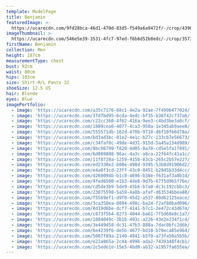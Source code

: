 ```yaml
---
template: ModelPage
title: Benjamin
featuredImage: >-
  https://ucarecdn.com/9fd28bca-46d1-470d-83d5-f549a6a9472f/-/crop/4396x2831/0,315/-/preview/
imageThumbnail: >-
  https://ucarecdn.com/546e5e39-3531-4fc7-97ed-f6b6d52b8edc/-/crop/3573x4838/907,0/-/preview/
firstName: Benjamin
collection: Men
height: 187cm
measurementType: chest
bust: 92cm
waist: 80cm
hips: 103cm
size: Shirt M/L Pants 32
shoeSize: 12.5 US
hair: Blonde
eyes: Blue
imagePortfolio:
  - image: 'https://ucarecdn.com/a35c7176-68c1-4e2a-92ae-7f499b477024/'
  - image: 'https://ucarecdn.com/3fd7bd95-6cda-4edc-bf35-b36f42c737a6/'
  - image: 'https://ucarecdn.com/c22cc360-4f62-416a-9ee3-c4bd3be3a0cf/'
  - image: 'https://ucarecdn.com/1889cea6-4077-4ca3-950a-1e345ab9aee8/'
  - image: 'https://ucarecdn.com/555571db-162d-470b-9710-d6f10f66d78a/'
  - image: 'https://ucarecdn.com/bd3ad3bc-01e2-4e1c-b27c-133cb7e56673/'
  - image: 'https://ucarecdn.com/c34faf0c-49de-4d31-915d-5a45a134d989/'
  - image: 'https://ucarecdn.com/8bc06799-f820-4d05-8a70-cd5e5fa1f891/'
  - image: 'https://ucarecdn.com/6d089808-96ac-4a3c-a8ca-22f64fc41a1c/'
  - image: 'https://ucarecdn.com/11f8728a-1259-415b-83cb-265c2b57e227/'
  - image: 'https://ucarecdn.com/ed2338e2-b00e-498d-9395-53b8d91906d2/'
  - image: 'https://ucarecdn.com/e4a0f3cd-23ff-43c0-8451-b2045b33d4cc/'
  - image: 'https://ucarecdn.com/d260094b-b1c8-4696-b38e-f631af3a8b1d/'
  - image: 'https://ucarecdn.com/4fed6500-e1b3-4de6-9d7b-67f5d965f76e/'
  - image: 'https://ucarecdn.com/cd5de3b9-5de9-45b6-b7a0-dc3c192cbbc3/'
  - image: 'https://ucarecdn.com/23075598-5a59-4a8b-afaf-d63534bbea88/'
  - image: 'https://ucarecdn.com/f5569ef1-d9f0-45d2-a537-80d62125eace/'
  - image: 'https://ucarecdn.com/3ca350ea-0894-498c-ba24-f2af80bad096/'
  - image: 'https://ucarecdn.com/8d19d6be-dcf7-4141-b7c1-2e472c43d674/'
  - image: 'https://ucarecdn.com/c673f5b4-8273-4044-ba61-7f5d68e8c1a7/'
  - image: 'https://ucarecdn.com/1884049c-3b1b-493c-a226-43e2e234f1c4/'
  - image: 'https://ucarecdn.com/3e449d58-dc31-47b3-888a-7dac0bfc2d6b/'
  - image: 'https://ucarecdn.com/6e4239f6-de5b-4677-bd18-b70eca85e964/'
  - image: 'https://ucarecdn.com/5007f89a-2140-4941-b5f0-a73fa50a5b5b/'
  - image: 'https://ucarecdn.com/e22a865a-2c44-4996-ada2-7439348f4cb1/'
  - image: 'https://ucarecdn.com/2c5ede1e-15e5-4bd0-ab32-a1957fa655ea/'
---
```


